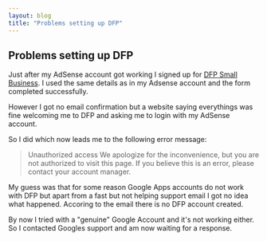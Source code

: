 ```yaml
---
layout: blog
title: "Problems setting up DFP"
---
```

## Problems setting up DFP

Just after my AdSense account got working I signed up for [DFP Small Business](https://www.google.com/intl/en_US/dfp/info/sb/index.html). I used the same details as in my Adsense account and the form completed successfully.

However I got no email confirmation but a website saying everythings was fine welcoming me to DFP and asking me to login with my AdSense account.

So I did which now leads me to the following error message:

> Unauthorized access
> We apologize for the inconvenience, but you are not authorized to visit this page. If you believe this is an error, please contact your account manager.

My guess was that for some reason Google Apps accounts do not work with DFP but apart from a fast but not helping support email I got no idea what happened. Accoring to the email there is no DFP account created.

By now I tried with a "genuine" Google Account and it's not working either. So I contacted Googles support and am now waiting for a response.

